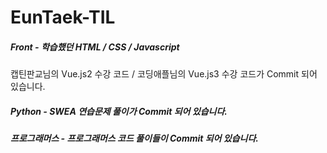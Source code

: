 # EunTaek-TIL

##### Front - 학습했던 HTML / CSS / Javascript <br/>
캡틴판교님의 Vue.js2 수강 코드 / 코딩애플님의 Vue.js3 수강 코드가 Commit 되어 있습니다. 
##### Python - SWEA 연습문제 풀이가 Commit 되어 있습니다.
##### 프로그래머스 - 프로그래머스 코드 풀이들이 Commit 되어 있습니다.
